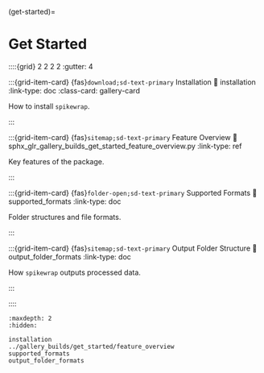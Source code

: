 (get-started)=
# Get Started

::::{grid}  2 2 2 2
:gutter: 4


:::{grid-item-card} {fas}`download;sd-text-primary` Installation
:link: installation
:link-type: doc
:class-card: gallery-card

How to install ``spikewrap``.

:::

:::{grid-item-card} {fas}`sitemap;sd-text-primary` Feature Overview
:link: sphx_glr_gallery_builds_get_started_feature_overview.py
:link-type: ref

Key features of the package.

:::

:::{grid-item-card} {fas}`folder-open;sd-text-primary` Supported Formats
:link: supported_formats
:link-type: doc

Folder structures and file formats.

:::

:::{grid-item-card} {fas}`sitemap;sd-text-primary` Output Folder Structure
:link: output_folder_formats
:link-type: doc

How ``spikewrap`` outputs processed data.

:::

::::

```{toctree}
:maxdepth: 2
:hidden:

installation
../gallery_builds/get_started/feature_overview
supported_formats
output_folder_formats
```

